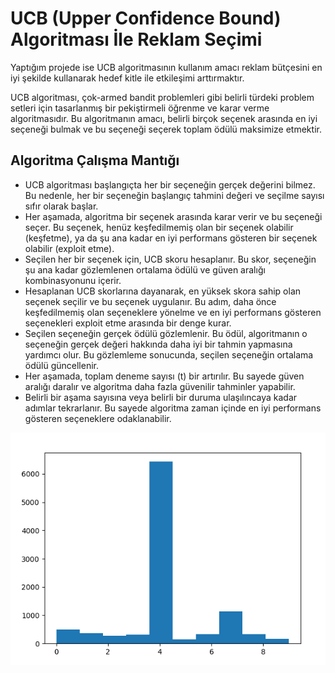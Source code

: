 # UCB (Upper Confidence Bound) Algoritması İle Reklam Seçimi

Yaptığım projede ise UCB algoritmasının kullanım amacı reklam bütçesini en iyi şekilde kullanarak hedef kitle ile etkileşimi arttırmaktır.

UCB algoritması, çok-armed bandit problemleri gibi belirli türdeki problem setleri için tasarlanmış bir pekiştirmeli öğrenme ve karar verme algoritmasıdır. Bu algoritmanın amacı, belirli birçok seçenek arasında en iyi seçeneği bulmak ve bu seçeneği seçerek toplam ödülü maksimize etmektir.

## Algoritma Çalışma Mantığı

* UCB algoritması başlangıçta her bir seçeneğin gerçek değerini bilmez. Bu nedenle, her bir seçeneğin başlangıç tahmini değeri ve seçilme sayısı sıfır olarak başlar.
* Her aşamada, algoritma bir seçenek arasında karar verir ve bu seçeneği seçer. Bu seçenek, henüz keşfedilmemiş olan bir seçenek olabilir (keşfetme), ya da şu ana kadar en iyi performans gösteren bir seçenek olabilir (exploit etme).
* Seçilen her bir seçenek için, UCB skoru hesaplanır. Bu skor, seçeneğin şu ana kadar gözlemlenen ortalama ödülü ve güven aralığı kombinasyonunu içerir.
* Hesaplanan UCB skorlarına dayanarak, en yüksek skora sahip olan seçenek seçilir ve bu seçenek uygulanır. Bu adım, daha önce keşfedilmemiş olan seçeneklere yönelme ve en iyi performans gösteren seçenekleri exploit etme arasında bir denge kurar.
* Seçilen seçeneğin gerçek ödülü gözlemlenir. Bu ödül, algoritmanın o seçeneğin gerçek değeri hakkında daha iyi bir tahmin yapmasına yardımcı olur. Bu gözlemleme sonucunda, seçilen seçeneğin ortalama ödülü güncellenir.
* Her aşamada, toplam deneme sayısı (t) bir artırılır. Bu sayede güven aralığı daralır ve algoritma daha fazla güvenilir tahminler yapabilir.
* Belirli bir aşama sayısına veya belirli bir duruma ulaşılıncaya kadar adımlar tekrarlanır. Bu sayede algoritma zaman içinde en iyi performans gösteren seçeneklere odaklanabilir.

![UCB SONUÇ](image.png)
